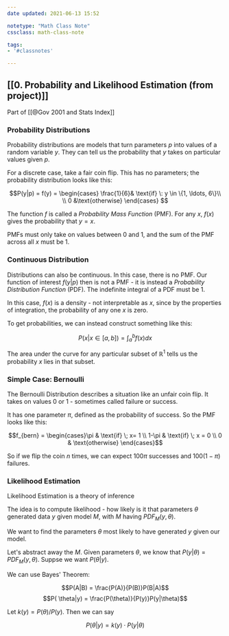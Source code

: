 ```yaml
---
date updated: 2021-06-13 15:52

notetype: "Math Class Note"
cssclass: math-class-note

tags: 
- '#classnotes'

---
```


## [[0. Probability and Likelihood Estimation (from project)]]
Part of [[@Gov 2001 and Stats Index]]

### Probability Distributions

Probability distributions are models that turn parameters $p$ into values of a random variable $y$. They can tell us the probability that $y$ takes on particular values given $p$. 

For a discrete case, take a fair coin flip. This has no parameters; the probability distribution looks like this:

$$P(y|p) = f(y) = \begin{cases} \frac{1}{6}& \text{if} \: y \in \{1, \ldots, 6\}\\
\\
0 &\text{otherwise}
\end{cases} $$

The function $f$ is called a _Probability Mass Function_ (PMF). For any $x$, $f(x)$ gives the probability that $y = x$. 
 
 PMFs must only take on values between $0$ and $1$, and the sum of the PMF across all $x$ must be $1$.

### Continuous Distribution

Distributions can also be continuous. In this case, there is no PMF. Our function of interest $f(y|p)$ then is not a PMF - it is instead a _Probability Distribution Function_ (PDF). The indefinite integral of a PDF must be $1$.

In this case, $f(x)$ is a density - not interpretable as $x$, since by the properties of integration, the probability of any one $x$ is zero. 

To get probabilities, we can instead construct something like this:

$$P(x|x \in [a,b]) = \int_a^b f(x) dx$$

The area under the curve for any particular subset of $\mathbb{R}^1$ tells us the probability $x$ lies in that subset. 

### Simple Case: Bernoulli

The Bernoulli Distribution describes a situation like an unfair coin flip. It takes on values $0$ or $1$ - sometimes called failure or success. 

It has one parameter $\pi$, defined as the probability of success. So the PMF looks like this:

$$f_{bern} = \begin{cases}\pi & \text{if} \; x= 1 \\ 1-\pi & \text{if}  \; x = 0 \\
0 & \text{otherwise} \end{cases}$$

So if we flip the coin $n$ times, we can expect $100\pi$ successes and $100(1-\pi)$ failures.



### Likelihood Estimation 


Likelihood Estimation is a theory of inference

The idea is to compute likelihood - how likely is it that parameters $\theta$ generated data $y$ given model $M$, with $M$ having  $PDF_M(y,\theta)$.

We want to find the parameters $\theta$  most likely to have generated $y$ given our model.

Let's abstract away the $M$. Given parameters $\theta$, we know that $P(y|\theta) = PDF_M(y, \theta)$.  Suppse we want $P(\theta|y)$.

We can use Bayes' Theorem:

$$P(A|B) = \frac{P(A)}{P(B)}P(B|A)$$
$$P(
\theta|y) = \frac{P(\theta)}{P(y)}P(y|\theta)$$

Let $k(y)  = P(\theta)/P(y)$. Then we can say

$$P(
\theta|y) = k(y) \cdot P(y|\theta)$$



